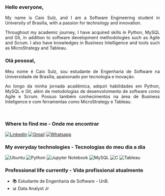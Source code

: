 
</br>
<div style="text-align: justify">

   ### Hello everyone,

My name is Caio Sulz, and I am a Software Engineering student in University of Brasília, with a passion for technology and innovation.

Throughout my academic journey, I have acquired skills in Python, MySQL and Git, in addition to software development methodologies such as Agile and Scrum. I also have knowledges in ​​Business Intelligence and tools such as MicroStrategy and Tableau.

### Olá pessoal,

Meu nome é Caio Sulz, sou estudante de Engenharia de Software na Universidade de Brasília, apaixonado por tecnologia e inovação.

Ao longo da minha jornada acadêmica, adquiri habilidades em Python, MySQL e Git, além de metodologias de desenvolvimento de software como Agile e Scrum. Possuo também conhecimentos na área de Business Inteligence e com ferramentas como MicroStrategy e Tableau.

</br>

###  Where to find me - Onde me encontrar

[![Linkedin](https://img.shields.io/badge/LinkedIn-0077B5?style=for-the-badge&logo=linkedin&logoColor=white)](https://www.linkedin.com/in/caiosulz/)
[![Gmail](https://img.shields.io/badge/Gmail-D14836?style=for-the-badge&logo=gmail&logoColor=white)](mailto:caiosulzsoft@gmail.com)
[![Whatsapp](https://img.shields.io/badge/WhatsApp-25D366?style=for-the-badge&logo=whatsapp&logoColor=white)](https://api.whatsapp.com/send?phone=5561999150785&text=Ol%C3%A1%2C%20Caio.%20Te%20encontrei%20pelo%20GitHub%20e%20gostaria%20de%20falar%20com%20voc%C3%AA.%20)



### My everyday technologies - Tecnologias do meu dia a dia
![Ubuntu](https://img.shields.io/badge/Ubuntu-E95420?style=for-the-badge&logo=ubuntu&logoColor=white)
![Python](https://img.shields.io/badge/Python-14354C?style=for-the-badge&logo=python&logoColor=white)
![Jupyter Notebook](https://img.shields.io/badge/jupyter-%23FA0F00.svg?style=for-the-badge&logo=jupyter&logoColor=white)
![MySQL](https://img.shields.io/badge/MySQL-005C84?style=for-the-badge&logo=mysql&logoColor=white)
![C](https://img.shields.io/badge/C-00599C?style=for-the-badge&logo=c&logoColor=white)
![Tableau](https://img.shields.io/badge/Tableau-E97627?style=for-the-badge&logo=Tableau&logoColor=white)

<!-- ![Top Langs](https://github-readme-stats.vercel.app/api/top-langs/?username=CaioSulz&layout=compact)] -->

### Professional life currently - Vida profissional atualmente

- :books: Estudante de Engenharia de Software - UnB.
- 📊 Data Analyst Jr


